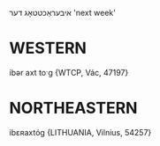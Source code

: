 איבעראַכטטאָג
דער
'next week'

WESTERN
========

ibər axt toˑg  {WTCP, Vác, 47197}

NORTHEASTERN
==============

ibɛʀaxtóg {LITHUANIA, Vilnius, 54257}